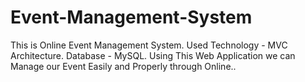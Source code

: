 # Event-Management-System
This is Online Event Management System. Used Technology - MVC Architecture. Database - MySQL. Using This Web Application we can Manage our Event Easily and Properly through Online..   
